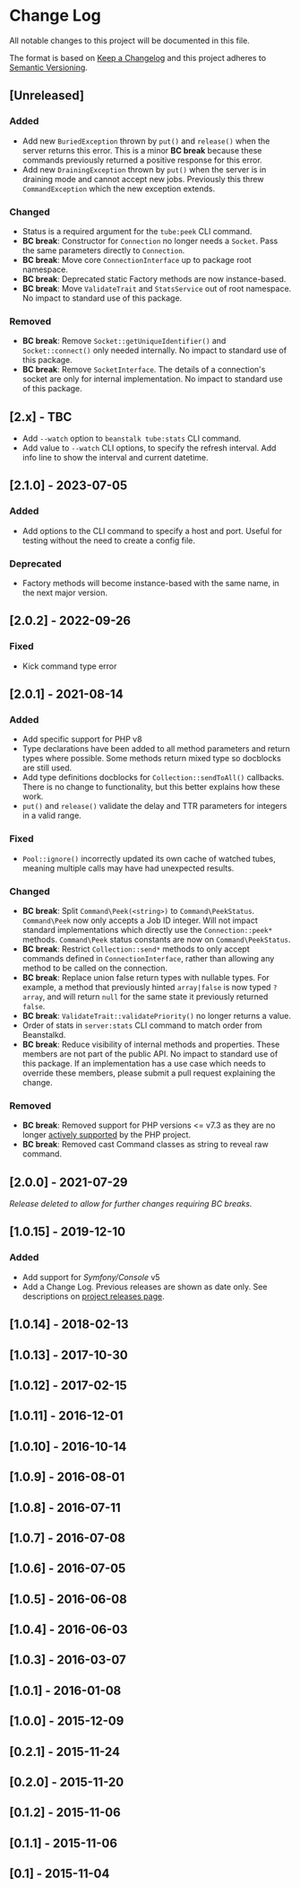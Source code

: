 # Change Log
All notable changes to this project will be documented in this file.

The format is based on [Keep a Changelog](http://keepachangelog.com/)
and this project adheres to [Semantic Versioning](http://semver.org/).

## [Unreleased]
### Added
- Add new `BuriedException` thrown by `put()` and `release()` when the server
  returns this error. This is a minor **BC break** because these commands
  previously returned a positive response for this error.
- Add new `DrainingException` thrown by `put()` when the server is in draining
  mode and cannot accept new jobs.
  Previously this threw `CommandException` which the new exception extends.
### Changed
- Status is a required argument for the `tube:peek` CLI command.
- **BC break**: Constructor for `Connection` no longer needs a `Socket`.
  Pass the same parameters directly to `Connection`.
- **BC break**: Move core `ConnectionInterface` up to package root namespace.
- **BC break**: Deprecated static Factory methods are now instance-based.
- **BC break**: Move `ValidateTrait` and `StatsService` out of root namespace.
  No impact to standard use of this package.
### Removed
- **BC break**: Remove `Socket::getUniqueIdentifier()` and `Socket::connect()`
  only needed internally. No impact to standard use of this package.
- **BC break**: Remove `SocketInterface`. The details of a connection's
  socket are only for internal implementation.
  No impact to standard use of this package.

## [2.x] - TBC
- Add `--watch` option to `beanstalk tube:stats` CLI command.
- Add value to `--watch` CLI options, to specify the refresh interval.
  Add info line to show the interval and current datetime.

## [2.1.0] - 2023-07-05
### Added
- Add options to the CLI command to specify a host and port.
  Useful for testing without the need to create a config file.
### Deprecated
- Factory methods will become instance-based with the same name,
  in the next major version.

## [2.0.2] - 2022-09-26
### Fixed
- Kick command type error

## [2.0.1] - 2021-08-14
### Added
- Add specific support for PHP v8
- Type declarations have been added to all method parameters and return types
  where possible. Some methods return mixed type so docblocks are still used.
- Add type definitions docblocks for `Collection::sendToAll()` callbacks.
  There is no change to functionality, but this better explains how these work.
- `put()` and `release()` validate the delay and TTR parameters for integers
  in a valid range.
### Fixed
- `Pool::ignore()` incorrectly updated its own cache of watched tubes, meaning
  multiple calls may have had unexpected results.
### Changed
- **BC break**: Split `Command\Peek(<string>)` to `Command\PeekStatus`.
  `Command\Peek` now only accepts a Job ID integer. Will not impact standard
  implementations which directly use the `Connection::peek*` methods.
  `Command\Peek` status constants are now on `Command\PeekStatus`.
- **BC break**: Restrict `Collection::send*` methods to only accept commands
  defined in `ConnectionInterface`, rather than allowing any method to be called
  on the connection.
- **BC break**: Replace union false return types with nullable types. For
  example, a method that previously hinted `array|false` is now typed `?array`,
  and will return `null` for the same state it previously returned `false`.
- **BC break**: `ValidateTrait::validatePriority()` no longer returns a value.
- Order of stats in `server:stats` CLI command to match order from Beanstalkd.
- **BC break**: Reduce visibility of internal methods and properties. These
  members are not part of the public API. No impact to standard use of this
  package. If an implementation has a use case which needs to override these
  members, please submit a pull request explaining the change.
### Removed
- **BC break**: Removed support for PHP versions <= v7.3 as they are no longer
  [actively supported](https://php.net/supported-versions.php) by the PHP project.
- **BC break**: Removed cast Command classes as string to reveal raw command.

## [2.0.0] - 2021-07-29

*Release deleted to allow for further changes requiring BC breaks.*

## [1.0.15] - 2019-12-10
### Added
- Add support for *Symfony/Console* v5
- Add a Change Log. Previous releases are shown as date only. See descriptions
  on [project releases page](https://github.com/phlib/beanstalk/releases).

## [1.0.14] - 2018-02-13

## [1.0.13] - 2017-10-30

## [1.0.12] - 2017-02-15

## [1.0.11] - 2016-12-01

## [1.0.10] - 2016-10-14

## [1.0.9] - 2016-08-01

## [1.0.8] - 2016-07-11

## [1.0.7] - 2016-07-08

## [1.0.6] - 2016-07-05

## [1.0.5] - 2016-06-08

## [1.0.4] - 2016-06-03

## [1.0.3] - 2016-03-07

## [1.0.1] - 2016-01-08

## [1.0.0] - 2015-12-09

## [0.2.1] - 2015-11-24

## [0.2.0] - 2015-11-20

## [0.1.2] - 2015-11-06

## [0.1.1] - 2015-11-06

## [0.1] - 2015-11-04

